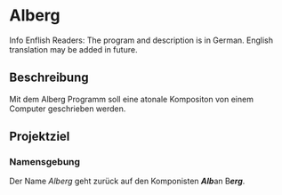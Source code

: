 # Alberg
Info Enflish Readers: The program and description is in German. English translation may be added in future.

## Beschreibung
Mit dem Alberg Programm soll eine atonale Kompositon von einem Computer geschrieben werden.

## Projektziel

### Namensgebung
Der Name *Alberg* geht zurück auf den Komponisten ***Alb***an B***erg***.
